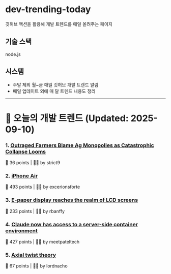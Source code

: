 # dev-trending-today
깃허브 액션을 활용해 개발 트렌드를 매일 올려주는 페이지

## 기술 스택
node.js
## 시스템
- 주말 제외 월~금 매일 깃허브 개발 트렌드 알림
- 매일 업데이트 외에 매 달 트렌드 내용도 정리
---

# 📰 오늘의 개발 트렌드 (Updated: 2025-09-10)

### 1. [Outraged Farmers Blame Ag Monopolies as Catastrophic Collapse Looms](https://www.agweb.com/markets/outraged-farmers-blame-ag-monopolies-catastrophic-collapse-looms)
💬 36 points | 🧑‍💻 by strict9

### 2. [iPhone Air](https://www.apple.com/newsroom/2025/09/introducing-iphone-air-a-powerful-new-iphone-with-a-breakthrough-design/)
💬 493 points | 🧑‍💻 by excerionsforte

### 3. [E-paper display reaches the realm of LCD screens](https://spectrum.ieee.org/e-paper-display-modos)
💬 233 points | 🧑‍💻 by rbanffy

### 4. [Claude now has access to a server-side container environment](https://www.anthropic.com/news/create-files)
💬 427 points | 🧑‍💻 by meetpateltech

### 5. [Axial twist theory](https://en.wikipedia.org/wiki/Axial_twist_theory)
💬 67 points | 🧑‍💻 by lordnacho

